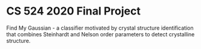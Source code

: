 
# CS 524 2020 Final Project
Find My Gaussian - a classifier motivated by crystal structure identification that combines Steinhardt and Nelson order parameters to detect crystalline structure. 
